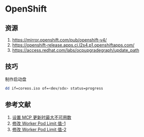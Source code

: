 # OpenShift

## 资源

1. https://mirror.openshift.com/pub/openshift-v4/
2. https://openshift-release.apps.ci.l2s4.p1.openshiftapps.com/
3. https://access.redhat.com/labs/ocpupgradegraph/update_path

## 技巧

制作启动盘

```sh
dd if=coreos.iso of=<dev/sdx> status=progress
```

## 参考文献

1. [设置 MCP 更新时最大不可用数](https://access.redhat.com/solutions/4669561)
2. [修改 Worker Pod Limit 值-1](https://docs.openshift.com/container-platform/4.8/post_installation_configuration/machine-configuration-tasks.html#create-a-containerruntimeconfig_post-install-machine-configuration-tasks)
3. [修改 Worker Pod Limit 值-2](https://access.redhat.com/solutions/5366631)
